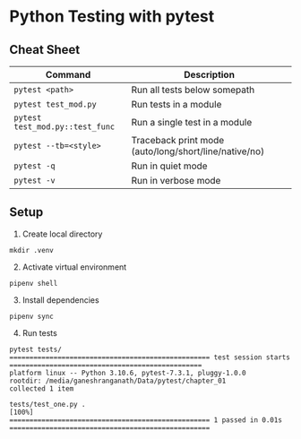 # Python Testing with pytest

## Cheat Sheet
| Command               | Description |
|-----------------------| ----------- |
| `pytest <path>`       | Run all tests below somepath |
| `pytest test_mod.py`  | Run tests in a module |
| `pytest test_mod.py::test_func` | Run a single test in a module |
| `pytest --tb=<style>` |  Traceback print mode (auto/long/short/line/native/no) |
| `pytest -q`           |  Run in quiet mode |
| `pytest -v`           |  Run in verbose mode |

## Setup
1. Create local directory
```shell
mkdir .venv
```
2. Activate virtual environment
```shell
pipenv shell
```
3. Install dependencies
```shell
pipenv sync
```
4. Run tests
```shell
pytest tests/
================================================== test session starts ================================================
platform linux -- Python 3.10.6, pytest-7.3.1, pluggy-1.0.0
rootdir: /media/ganeshranganath/Data/pytest/chapter_01
collected 1 item                                                                                                                                                                                                                   

tests/test_one.py .                                                                                              [100%]
================================================== 1 passed in 0.01s ==================================================
```
